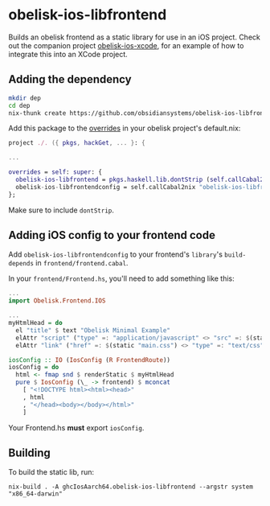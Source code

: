 # obelisk-ios-libfrontend

Builds an obelisk frontend as a static library for use in an iOS project. Check out the companion project [obelisk-ios-xcode](https://github.com/obsidiansystems/obelisk-ios-xcode), for an example of how to integrate this into an XCode project.

## Adding the dependency

```sh
mkdir dep
cd dep
nix-thunk create https://github.com/obsidiansystems/obelisk-ios-libfrontend.git
```

Add this package to the [overrides](https://github.com/obsidiansystems/obelisk/#adding-package-overrides) in your obelisk project's default.nix:

```nix
project ./. ({ pkgs, hackGet, ... }: {

...

overrides = self: super: {
  obelisk-ios-libfrontend = pkgs.haskell.lib.dontStrip (self.callCabal2nix "obelisk-ios-libfrontend" (hackGet ./dep/obelisk-ios-libfrontend + "/exe") {});
  obelisk-ios-libfrontendconfig = self.callCabal2nix "obelisk-ios-libfrontendconfig" (hackGet ./dep/obelisk-ios-libfrontend + "/lib") {};
};
```

Make sure to include `dontStrip`.

## Adding iOS config to your frontend code

Add `obelisk-ios-libfrontendconfig` to your frontend's `library`'s `build-depends` in `frontend/frontend.cabal`.

In your `frontend/Frontend.hs`, you'll need to add something like this:

```haskell
...
import Obelisk.Frontend.IOS

...
myHtmlHead = do
  el "title" $ text "Obelisk Minimal Example"
  elAttr "script" ("type" =: "application/javascript" <> "src" =: $(static "lib.js")) blank
  elAttr "link" ("href" =: $(static "main.css") <> "type" =: "text/css" <> "rel" =: "stylesheet") blank

iosConfig :: IO (IosConfig (R FrontendRoute))
iosConfig = do
  html <- fmap snd $ renderStatic $ myHtmlHead
  pure $ IosConfig (\_ -> frontend) $ mconcat
    [ "<!DOCTYPE html><html><head>"
    , html
    , "</head><body></body></html>"
    ]
```

Your Frontend.hs **must** export `iosConfig`.

## Building

To build the static lib, run:

```
nix-build . -A ghcIosAarch64.obelisk-ios-libfrontend --argstr system "x86_64-darwin"
```
